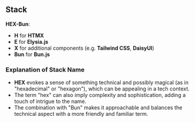 ## Stack

**HEX-Bun**:

- **H** for **HTMX**
- **E** for **Elysia.js**
- **X** for additional components (e.g. **Tailwind CSS**, **DaisyUI**)
- **Bun** for **Bun.js**

### Explanation of Stack Name

- **HEX** evokes a sense of something technical and possibly magical (as in "hexadecimal" or "hexagon"), which can be appealing in a tech context.
- The term "hex" can also imply complexity and sophistication, adding a touch of intrigue to the name.
- The combination with "Bun" makes it approachable and balances the technical aspect with a more friendly and familiar term.
